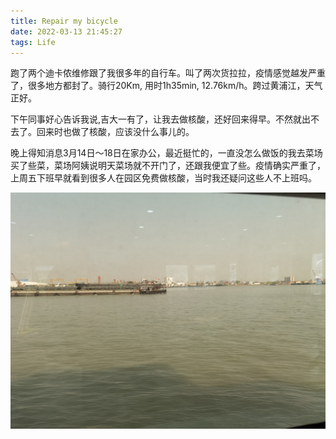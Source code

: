 ```yaml
---
title: Repair my bicycle
date: 2022-03-13 21:45:27
tags: Life
---
```


跑了两个迪卡侬维修跟了我很多年的自行车。叫了两次货拉拉，疫情感觉越发严重了，很多地方都封了。骑行20Km, 用时1h35min, 12.76km/h。跨过黄浦江，天气正好。

下午同事好心告诉我说,吉大一有了，让我去做核酸，还好回来得早。不然就出不去了。回来时也做了核酸，应该没什么事儿的。

晚上得知消息3月14日～18日在家办公，最近挺忙的，一直没怎么做饭的我去菜场买了些菜，菜场阿姨说明天菜场就不开门了，还跟我便宜了些。疫情确实严重了，上周五下班早就看到很多人在园区免费做核酸，当时我还疑问这些人不上班吗。

![IMG_20220313_143142](Repair-my-bicycle/IMG_20220313_143142.jpg)
